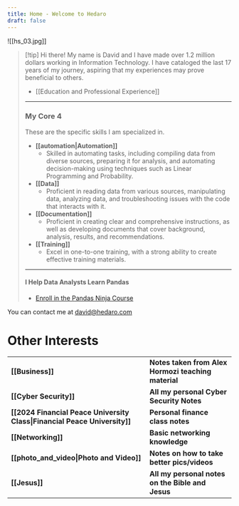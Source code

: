 ```yaml
---
title: Home - Welcome to Hedaro
draft: false
---
```


![[hs_03.jpg]]

> [!tip] Hi there!
> My name is David and I have made over 1.2 million dollars working in Information Technology. I have cataloged the last 17 years of my journey, aspiring that my experiences may prove beneficial to others.
> 
> * [[Education and Professional Experience]]
> ---
> ### My Core 4
> These are the specific skills I am specialized in.
> * **[[automation|Automation]]**
> 	* Skilled in automating tasks, including compiling data from diverse sources, preparing it for analysis, and automating decision-making using techniques such as Linear Programming and Probability.
> * **[[Data]]**
> 	* Proficient in reading data from various sources, manipulating data, analyzing data, and troubleshooting issues with the code that interacts with it. 
> * **[[Documentation]]**
> 	* Proficient in creating clear and comprehensive instructions, as well as developing documents that cover background, analysis, results, and recommendations.
> * **[[Training]]**
> 	* Excel in one-to-one training, with a strong ability to create effective training materials.
> ---
> #### I Help Data Analysts Learn Pandas
> * [Enroll in the Pandas Ninja Course](https://hedaro.gumroad.com/l/jVeRh)

You can contact me at david@hedaro.com

# Other Interests
|  |  |
| ---- | ---- |
| **[[Business]]** | **Notes taken from Alex Hormozi teaching material** |
| **[[Cyber Security]]** | **All my personal Cyber Security Notes** |
| **[[2024 Financial Peace University Class\|Financial Peace University]]** | **Personal finance class notes** |
| **[[Networking]]** | **Basic networking knowledge** |
| **[[photo_and_video\|Photo and Video]]** | **Notes on how to take better pics/videos** |
| **[[Jesus]]** | **All my personal notes on the Bible and Jesus** |



